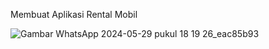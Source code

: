 Membuat Aplikasi Rental Mobil


![Gambar WhatsApp 2024-05-29 pukul 18 19 26_eac85b93](https://github.com/wikiarlnm/Rental-Mobil/assets/85034725/47a50130-1db8-44ba-9890-96ff36e8c6f8)
